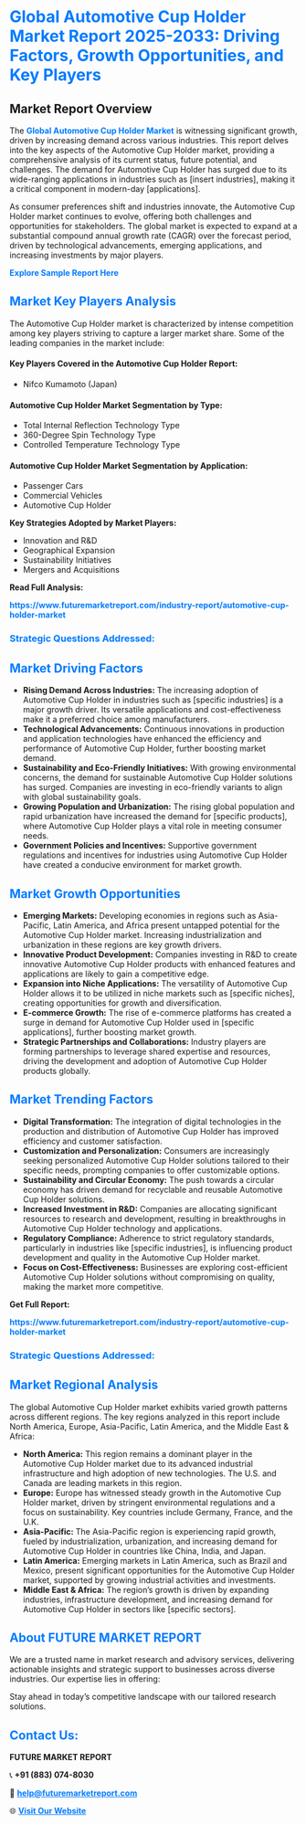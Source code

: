 <h1 style="color: #007BFF;">Global Automotive Cup Holder Market Report 2025-2033: Driving Factors, Growth Opportunities, and Key Players</h1>

<section id="overview">
<h2>Market Report Overview</h2>
<p>The <a href="https://www.futuremarketreport.com/industry-report/automotive-cup-holder-market" style="color: #007BFF; text-decoration: none;"><strong>Global Automotive Cup Holder Market</strong></a> is witnessing significant growth, driven by increasing demand across various industries. This report delves into the key aspects of the Automotive Cup Holder market, providing a comprehensive analysis of its current status, future potential, and challenges. The demand for Automotive Cup Holder has surged due to its wide-ranging applications in industries such as [insert industries], making it a critical component in modern-day [applications].</p>
<p>As consumer preferences shift and industries innovate, the Automotive Cup Holder market continues to evolve, offering both challenges and opportunities for stakeholders. The global market is expected to expand at a substantial compound annual growth rate (CAGR) over the forecast period, driven by technological advancements, emerging applications, and increasing investments by major players.</p>
</section>

<section id="overview">
<p><a href="https://www.futuremarketreport.com/request-sample/reportId=126789" style="color: #007BFF; text-decoration: none;"><strong>Explore Sample Report Here</strong></a></p>
</section>

<section id="key-players">
<h2 style="color: #007BFF;">Market Key Players Analysis</h2>
<p>The Automotive Cup Holder market is characterized by intense competition among key players striving to capture a larger market share. Some of the leading companies in the market include:</p>
<h4>Key Players Covered in the Automotive Cup Holder Report:</h4>
<ul><li>Nifco Kumamoto (Japan)</li></ul>
<h4>Automotive Cup Holder Market Segmentation by Type:</h4>
<ul><li>Total Internal Reflection Technology Type</li><li>360-Degree Spin Technology Type</li><li>Controlled Temperature Technology Type</li></ul>

<h4>Automotive Cup Holder Market Segmentation by Application:</h4>
<ul><li>Passenger Cars</li><li>Commercial Vehicles</li><li>Automotive Cup Holder</li></ul>
<p><strong>Key Strategies Adopted by Market Players:</strong></p>
<ul>
<li>Innovation and R&D</li>
<li>Geographical Expansion</li>
<li>Sustainability Initiatives</li>
<li>Mergers and Acquisitions</li>
</ul>
</section>

<section>
<p><strong>Read Full Analysis: </strong></p><a href="https://www.futuremarketreport.com/industry-report/automotive-cup-holder-market" style="color: #007BFF; text-decoration: none;"><strong>https://www.futuremarketreport.com/industry-report/automotive-cup-holder-market</strong></a>
<h3 style="color: #007BFF;">Strategic Questions Addressed:</h3>
</section>

<section id="driving-factors">
<h2 style="color: #007BFF;">Market Driving Factors</h2>
<ul>
<li><strong>Rising Demand Across Industries:</strong> The increasing adoption of Automotive Cup Holder in industries such as [specific industries] is a major growth driver. Its versatile applications and cost-effectiveness make it a preferred choice among manufacturers.</li>
<li><strong>Technological Advancements:</strong> Continuous innovations in production and application technologies have enhanced the efficiency and performance of Automotive Cup Holder, further boosting market demand.</li>
<li><strong>Sustainability and Eco-Friendly Initiatives:</strong> With growing environmental concerns, the demand for sustainable Automotive Cup Holder solutions has surged. Companies are investing in eco-friendly variants to align with global sustainability goals.</li>
<li><strong>Growing Population and Urbanization:</strong> The rising global population and rapid urbanization have increased the demand for [specific products], where Automotive Cup Holder plays a vital role in meeting consumer needs.</li>
<li><strong>Government Policies and Incentives:</strong> Supportive government regulations and incentives for industries using Automotive Cup Holder have created a conducive environment for market growth.</li>
</ul>
</section>

<section id="growth-opportunities">
<h2 style="color: #007BFF;">Market Growth Opportunities</h2>
<ul>
<li><strong>Emerging Markets:</strong> Developing economies in regions such as Asia-Pacific, Latin America, and Africa present untapped potential for the Automotive Cup Holder market. Increasing industrialization and urbanization in these regions are key growth drivers.</li>
<li><strong>Innovative Product Development:</strong> Companies investing in R&D to create innovative Automotive Cup Holder products with enhanced features and applications are likely to gain a competitive edge.</li>
<li><strong>Expansion into Niche Applications:</strong> The versatility of Automotive Cup Holder allows it to be utilized in niche markets such as [specific niches], creating opportunities for growth and diversification.</li>
<li><strong>E-commerce Growth:</strong> The rise of e-commerce platforms has created a surge in demand for Automotive Cup Holder used in [specific applications], further boosting market growth.</li>
<li><strong>Strategic Partnerships and Collaborations:</strong> Industry players are forming partnerships to leverage shared expertise and resources, driving the development and adoption of Automotive Cup Holder products globally.</li>
</ul>
</section>

<section id="trending-factors">
<h2 style="color: #007BFF;">Market Trending Factors</h2>
<ul>
<li><strong>Digital Transformation:</strong> The integration of digital technologies in the production and distribution of Automotive Cup Holder has improved efficiency and customer satisfaction.</li>
<li><strong>Customization and Personalization:</strong> Consumers are increasingly seeking personalized Automotive Cup Holder solutions tailored to their specific needs, prompting companies to offer customizable options.</li>
<li><strong>Sustainability and Circular Economy:</strong> The push towards a circular economy has driven demand for recyclable and reusable Automotive Cup Holder solutions.</li>
<li><strong>Increased Investment in R&D:</strong> Companies are allocating significant resources to research and development, resulting in breakthroughs in Automotive Cup Holder technology and applications.</li>
<li><strong>Regulatory Compliance:</strong> Adherence to strict regulatory standards, particularly in industries like [specific industries], is influencing product development and quality in the Automotive Cup Holder market.</li>
<li><strong>Focus on Cost-Effectiveness:</strong> Businesses are exploring cost-efficient Automotive Cup Holder solutions without compromising on quality, making the market more competitive.</li>
</ul>
</section>

<section>
<p><strong>Get Full Report: </strong></p><a href="https://www.futuremarketreport.com/industry-report/automotive-cup-holder-market" style="color: #007BFF; text-decoration: none;"><strong>https://www.futuremarketreport.com/industry-report/automotive-cup-holder-market</strong></a>
<h3 style="color: #007BFF;">Strategic Questions Addressed:</h3>
</section>


<section id="regional-analysis">
<h2 style="color: #007BFF;">Market Regional Analysis</h2>
<p>The global Automotive Cup Holder market exhibits varied growth patterns across different regions. The key regions analyzed in this report include North America, Europe, Asia-Pacific, Latin America, and the Middle East & Africa:</p>
<ul>
<li><strong>North America:</strong> This region remains a dominant player in the Automotive Cup Holder market due to its advanced industrial infrastructure and high adoption of new technologies. The U.S. and Canada are leading markets in this region.</li>
<li><strong>Europe:</strong> Europe has witnessed steady growth in the Automotive Cup Holder market, driven by stringent environmental regulations and a focus on sustainability. Key countries include Germany, France, and the U.K.</li>
<li><strong>Asia-Pacific:</strong> The Asia-Pacific region is experiencing rapid growth, fueled by industrialization, urbanization, and increasing demand for Automotive Cup Holder in countries like China, India, and Japan.</li>
<li><strong>Latin America:</strong> Emerging markets in Latin America, such as Brazil and Mexico, present significant opportunities for the Automotive Cup Holder market, supported by growing industrial activities and investments.</li>
<li><strong>Middle East & Africa:</strong> The region’s growth is driven by expanding industries, infrastructure development, and increasing demand for Automotive Cup Holder in sectors like [specific sectors].</li>
</ul>
</section>

<footer>
<h2 style="color: #007BFF;">About FUTURE MARKET REPORT</h2>
<p>We are a trusted name in market research and advisory services, delivering actionable insights and strategic support to businesses across diverse industries. Our expertise lies in offering:</p>

<p>Stay ahead in today’s competitive landscape with our tailored research solutions.</p>

<h2 style="color: #007BFF;">Contact Us:</h2>
<p><strong>FUTURE MARKET REPORT</strong></p>
<p>📞 <strong>+91 (883) 074-8030</strong></p>
<p>📧 <strong><a href="mailto:help@futuremarketreport.com" style="color: #007BFF;">help@futuremarketreport.com</a></strong></p>
<p>🌐 <strong><a href="https://www.futuremarketreport.com/" style="color: #007BFF;">Visit Our Website</a></strong></p>
</footer>